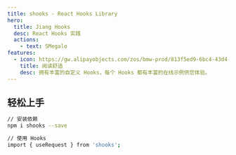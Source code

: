 ```yaml
---
title: shooks - React Hooks Library
hero:
  title: Jiang Hooks
  desc: React Hooks 实践
  actions:
    - text: SMegalo
features:
  - icon: https://gw.alipayobjects.com/zos/bmw-prod/813f5ed9-6bc4-43d4-9f74-ec81ecf35733/k7htg6n4_w144_h144.png
    title: 阅读舒适
    desc: 拥有丰富的自定义 Hooks，每个 Hooks 都有丰富的在线示例供您体验。
---
```


## 轻松上手

```bash
// 安装依赖
npm i shooks --save

// 使用 Hooks
import { useRequest } from 'shooks';
```
